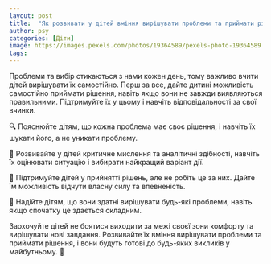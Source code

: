 ```yaml
---
layout: post
title:  "Як розвивати у дітей вміння вирішувати проблеми та приймати рішення?"
author: psy
categories: [Діти]
image: https://images.pexels.com/photos/19364589/pexels-photo-19364589.jpeg?auto=compress&cs=tinysrgb&fit=crop&h=627&w=1200
tags: 
---
```


Проблеми та вибір стикаються з нами кожен день, тому важливо вчити дітей вирішувати їх самостійно. Перш за все, дайте дитині можливість самостійно приймати рішення, навіть якщо вони не завжди виявляються правильними. Підтримуйте їх у цьому і навчіть відповідальності за свої вчинки.

🔍 Пояснюйте дітям, що кожна проблема має своє рішення, і навчіть їх шукати його, а не уникати проблему.

🧠 Розвивайте у дітей критичне мислення та аналітичні здібності, навчіть їх оцінювати ситуацію і вибирати найкращий варіант дії.

🤝 Підтримуйте дітей у прийнятті рішень, але не робіть це за них. Дайте їм можливість відчути власну силу та впевненість.

💪 Надійте дітям, що вони здатні вирішувати будь-які проблеми, навіть якщо спочатку це здається складним.

Заохочуйте дітей не боятися виходити за межі своєї зони комфорту та вирішувати нові завдання. Розвивайте їх вміння вирішувати проблеми та приймати рішення, і вони будуть готові до будь-яких викликів у майбутньому. 🌟


